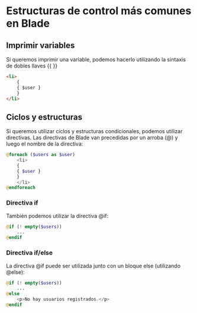 # Estructuras de control más comunes en Blade

## Imprimir variables

Si queremos imprimir una variable, podemos hacerlo utilizando la sintaxis de dobles llaves {{ }}

```html
<li>
    {
    { $user }
    }
</li>
```

## Ciclos y estructuras

Si queremos utilizar ciclos y estructuras condicionales, podemos utilizar directivas. Las directivas de Blade van precedidas por un arroba (@) y luego el nombre de la directiva:

```php
@foreach ($users as $user)
    <li>
    {
    { $user }
    }
    </li>
@endforeach

```

### Directiva if

También podemos utilizar la directiva @if:

```php
@if (! empty($users))
    ...
@endif
```

### Directiva if/else 

La directiva @if puede ser utilizada junto con un bloque else (utilizando @else):
```php
@if (! empty($users))
    ...
@else
    <p>No hay usuarios registrados.</p>
@endif
```
